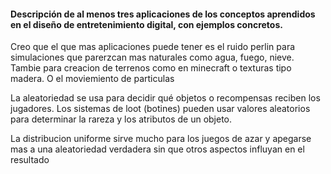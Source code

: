 #### Descripción de al menos tres aplicaciones de los conceptos aprendidos en el diseño de entretenimiento digital, con ejemplos concretos.

Creo que el que mas aplicaciones puede tener es el ruido perlin para simulaciones que parerzcan mas naturales como agua, fuego, nieve.
Tambie para creacion de terrenos como en minecraft o texturas tipo madera. O el moviemiento de particulas

La aleatoriedad se usa para decidir qué objetos o recompensas reciben los jugadores. Los sistemas de loot (botines) pueden usar valores aleatorios para determinar la rareza y los atributos de un objeto.

La distribucion uniforme sirve mucho para los juegos de azar y apegarse mas a una aleatoriedad verdadera sin que otros aspectos influyan en el resultado
